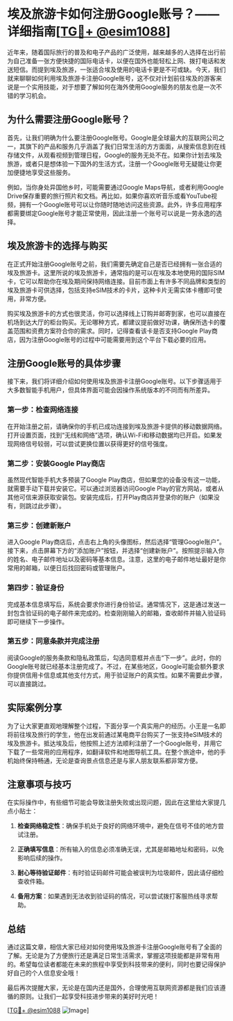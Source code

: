# 埃及旅游卡如何注册Google账号？——详细指南[[TG💪+ @esim1088](https://t.me/s/esim1088)]

近年来，随着国际旅行的普及和电子产品的广泛使用，越来越多的人选择在出行前为自己准备一张方便快捷的国际电话卡，以便在国外也能轻松上网、拨打电话和发送短信。而提到埃及旅游，一张适合埃及使用的电话卡更是不可或缺。今天，我们就来聊聊如何利用埃及旅游卡注册Google账号，这不仅对计划前往埃及的游客来说是一个实用技能，对于想要了解如何在海外使用Google服务的朋友也是一次不错的学习机会。

## 为什么需要注册Google账号？

首先，让我们明确为什么要注册Google账号。Google是全球最大的互联网公司之一，其旗下的产品和服务几乎涵盖了我们日常生活的方方面面，从搜索信息到在线存储文件，从观看视频到管理日程，Google的服务无处不在。如果你计划去埃及旅游，或者只是想体验一下国外的生活方式，注册一个Google账号无疑能让你更加便捷地享受这些服务。

例如，当你身处异国他乡时，可能需要通过Google Maps导航，或者利用Google Drive保存重要的旅行照片和文档。再比如，如果你喜欢听音乐或看YouTube视频，拥有一个Google账号可以让你随时随地访问这些资源。此外，许多应用程序都需要绑定Google账号才能正常使用，因此注册一个账号可以说是一劳永逸的选择。

## 埃及旅游卡的选择与购买

在正式开始注册Google账号之前，我们需要先确定自己是否已经拥有一张合适的埃及旅游卡。这里所说的埃及旅游卡，通常指的是可以在埃及本地使用的国际SIM卡，它可以帮助你在埃及期间保持网络连接。目前市面上有许多不同品牌和类型的埃及旅游卡可供选择，包括支持eSIM技术的卡片，这种卡片无需实体卡槽即可使用，非常方便。

购买埃及旅游卡的方式也很灵活，你可以选择线上订购并邮寄到家，也可以直接在机场到达大厅的柜台购买。无论哪种方式，都建议提前做好功课，确保所选卡的覆盖范围和资费方案符合你的需求。同时，记得查看该卡是否支持Google Play商店，因为注册Google账号的过程中可能需要用到这个平台下载必要的应用。

## 注册Google账号的具体步骤

接下来，我们将详细介绍如何使用埃及旅游卡注册Google账号。以下步骤适用于大多数智能手机用户，但具体界面可能会因操作系统版本的不同而有所差异。

### 第一步：检查网络连接

在开始注册之前，请确保你的手机已成功连接到埃及旅游卡提供的移动数据网络。打开设置页面，找到“无线和网络”选项，确认Wi-Fi和移动数据均已开启。如果发现网络信号较弱，可以尝试更换位置以获得更好的信号强度。

### 第二步：安装Google Play商店

虽然现代智能手机大多预装了Google Play商店，但如果您的设备没有这一功能，就需要手动下载并安装它。可以通过浏览器访问Google Play的官方网站，或者从其他可信来源获取安装包。安装完成后，打开Play商店并登录你的账户（如果没有，则跳过此步骤）。

### 第三步：创建新账户

进入Google Play商店后，点击右上角的头像图标，然后选择“管理Google账户”。接下来，点击屏幕下方的“添加账户”按钮，并选择“创建新账户”。按照提示输入你的姓名、电子邮件地址以及密码等基本信息。注意，这里的电子邮件地址最好是你常用的邮箱，以便日后找回密码或管理账户。

### 第四步：验证身份

完成基本信息填写后，系统会要求你进行身份验证。通常情况下，这是通过发送一封包含验证码的电子邮件来完成的。检查刚刚输入的邮箱，查收邮件并输入验证码即可继续下一步操作。

### 第五步：同意条款并完成注册

阅读Google的服务条款和隐私政策后，勾选同意框并点击“下一步”。此时，你的Google账号就已经基本注册完成了。不过，在某些地区，Google可能会额外要求你提供信用卡信息或其他支付方式，用于验证账户的真实性。如果不需要此步骤，可以直接跳过。

## 实际案例分享

为了让大家更直观地理解整个过程，下面分享一个真实用户的经历。小王是一名即将前往埃及旅行的学生，他在出发前通过某电商平台购买了一张支持eSIM技术的埃及旅游卡。抵达埃及后，他按照上述方法顺利注册了一个Google账号，并用它下载了一些常用的应用程序，如翻译软件和地图导航工具。在整个旅途中，他的手机始终保持畅通，无论是查询景点信息还是与家人朋友联系都非常方便。

## 注意事项与技巧

在实际操作中，有些细节可能会导致注册失败或出现问题，因此在这里给大家提几点小贴士：

1. **检查网络稳定性**：确保手机处于良好的网络环境中，避免在信号不佳的地方尝试注册。
   
2. **正确填写信息**：所有输入的信息必须准确无误，尤其是邮箱地址和密码，以免影响后续的操作。

3. **耐心等待验证邮件**：有时验证码邮件可能会被误判为垃圾邮件，因此请仔细检查收件箱。

4. **备用方案**：如果遇到无法收到验证码的情况，可以尝试拨打客服热线寻求帮助。

## 总结

通过这篇文章，相信大家已经对如何使用埃及旅游卡注册Google账号有了全面的了解。无论是为了方便旅行还是满足日常生活需求，掌握这项技能都是非常有用的。希望每位读者都能在未来的旅程中享受到科技带来的便利，同时也要记得保护好自己的个人信息安全哦！

最后再次提醒大家，无论是在国内还是国外，合理使用互联网资源都是我们应该遵循的原则。让我们一起享受科技进步带来的美好时光吧！

[[TG💪+ @esim1088](https://t.me/s/esim1088) ![Image](https://i.postimg.cc/4NQfJmqS/Snipaste-2025-05-13-00-14-12.png)]